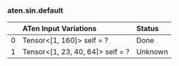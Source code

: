 ### aten.sin.default
|    | ATen Input Variations            | Status   |
|---:|:---------------------------------|:---------|
|  0 | Tensor<[1, 160]> self = ?        | Done     |
|  1 | Tensor<[1, 23, 40, 64]> self = ? | Unknown  |


